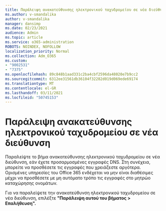 ```yaml
---
title: Παράλειψη ανακατεύθυνσης ηλεκτρονικού ταχυδρομείου σε νέα διεύθυνση
ms.author: v-smandalika
author: v-smandalika
manager: dansimp
ms.date: 02/23/2021
audience: Admin
ms.topic: article
ms.service: o365-administration
ROBOTS: NOINDEX, NOFOLLOW
localization_priority: Normal
ms.collection: Adm_O365
ms.custom:
- "9002531"
- "7375"
ms.openlocfilehash: 89c848b1aad331c2ba4cbf2596da48020e7b9cc2
ms.sourcegitcommit: 6312ee31561db36104f32282d019d069ede69174
ms.translationtype: MT
ms.contentlocale: el-GR
ms.lasthandoff: 03/11/2021
ms.locfileid: "50745153"
---
```

# <a name="skip-redirecting-email-to-new-address"></a>Παράλειψη ανακατεύθυνσης ηλεκτρονικού ταχυδρομείου σε νέα διεύθυνση

Παραλείψτε το βήμα ανακατεύθυνσης ηλεκτρονικού ταχυδρομείου σε νέα διεύθυνση, εάν έχετε προσαρμοσμένες εγγραφές DNS. Στη συνέχεια, μπορείτε να προσθέσετε τις εγγραφές που χρειάζεστε αργότερα. Ορισμένες υπηρεσίες του Office 365 ενδέχεται να μην είναι διαθέσιμες μέχρι να προσθέσετε με μη αυτόματο τρόπο τις εγγραφές στο μητρώο καταχώρησης ονομάτων.

Για να παραλείψετε την ανακατεύθυνση ηλεκτρονικού ταχυδρομείου σε νέα διεύθυνση, επιλέξτε **"Παράλειψη αυτού του βήματος > Επαλήθευση".**